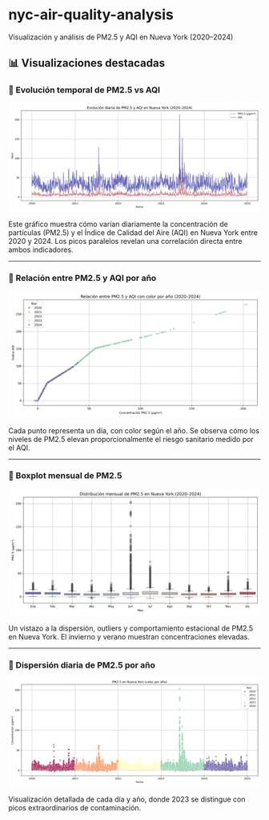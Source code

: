 # nyc-air-quality-analysis
Visualización y análisis de PM2.5 y AQI en Nueva York (2020–2024)

## 📊 Visualizaciones destacadas

### 🔹 Evolución temporal de PM2.5 vs AQI

![Línea temporal: PM2.5 y AQI](images/line_pm25_aqi.png)

Este gráfico muestra cómo varían diariamente la concentración de partículas (PM2.5) y el Índice de Calidad del Aire (AQI) en Nueva York entre 2020 y 2024. Los picos paralelos revelan una correlación directa entre ambos indicadores.

---

### 🔹 Relación entre PM2.5 y AQI por año

![Scatterplot: PM2.5 vs AQI](images/scatter_pm25_vs_aqi.png)

Cada punto representa un día, con color según el año. Se observa cómo los niveles de PM2.5 elevan proporcionalmente el riesgo sanitario medido por el AQI.

---

### 🔹 Boxplot mensual de PM2.5

![Boxplot PM2.5 por mes](images/boxplot_pm25_month.png)

Un vistazo a la dispersión, outliers y comportamiento estacional de PM2.5 en Nueva York. El invierno y verano muestran concentraciones elevadas.

---

### 🔹 Dispersión diaria de PM2.5 por año

![Scatterplot PM2.5 por año](images/scatter_pm25_years.png)

Visualización detallada de cada día y año, donde 2023 se distingue con picos extraordinarios de contaminación.

